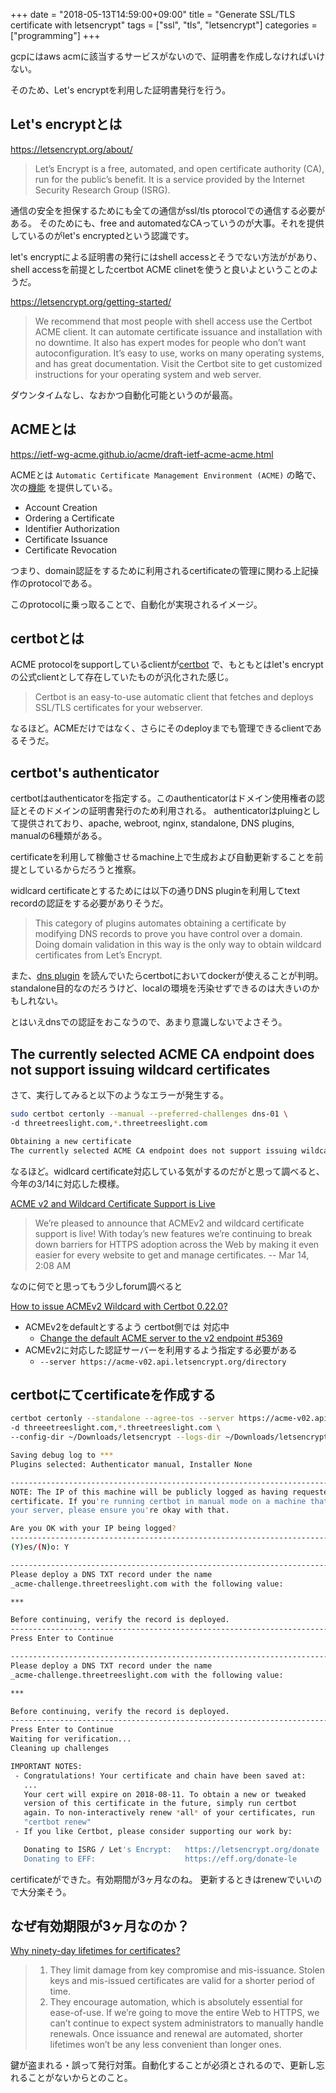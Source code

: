+++
date = "2018-05-13T14:59:00+09:00"
title = "Generate SSL/TLS certificate with letsencrypt"
tags = ["ssl", "tls", "letsencrypt"]
categories = ["programming"]
+++

gcpにはaws acmに該当するサービスがないので、証明書を作成しなければいけない。

そのため、Let's encryptを利用した証明書発行を行う。

## Let's encryptとは

https://letsencrypt.org/about/

> Let’s Encrypt is a free, automated, and open certificate authority (CA), run for the public’s benefit. It is a service provided by the Internet Security Research Group (ISRG).

通信の安全を担保するためにも全ての通信がssl/tls ptorocolでの通信する必要がある。
そのためにも、free and automatedなCAっていうのが大事。それを提供しているのがlet's encryptedという認識です。

let's encryptによる証明書の発行にはshell accessとそうでない方法ががあり、shell accessを前提としたcertbot ACME clinetを使うと良いよということのようだ。

https://letsencrypt.org/getting-started/

> We recommend that most people with shell access use the Certbot ACME client. It can automate certificate issuance and installation with no downtime. It also has expert modes for people who don’t want autoconfiguration. It’s easy to use, works on many operating systems, and has great documentation. Visit the Certbot site to get customized instructions for your operating system and web server.

ダウンタイムなし、なおかつ自動化可能というのが最高。

## ACMEとは

https://ietf-wg-acme.github.io/acme/draft-ietf-acme-acme.html

ACMEとは `Automatic Certificate Management Environment (ACME)` の略で、次の[機能](https://ietf-wg-acme.github.io/acme/draft-ietf-acme-acme.html#certificate-management) を提供している。

- Account Creation
- Ordering a Certificate
- Identifier Authorization
- Certificate Issuance
- Certificate Revocation

つまり、domain認証をするために利用されるcertificateの管理に関わる上記操作のprotocolである。

このprotocolに乗っ取ることで、自動化が実現されるイメージ。

## certbotとは

ACME protocolをsupportしているclientが[certbot](https://certbot.eff.org/) で、もともとはlet's encryptの公式clientとして存在していたものが汎化された感じ。

> Certbot is an easy-to-use automatic client that fetches and deploys SSL/TLS certificates for your webserver. 

なるほど。ACMEだけではなく、さらにそのdeployまでも管理できるclientであるそうだ。

## certbot's authenticator

certbotはauthenticatorを指定する。このauthenticatorはドメイン使用権者の認証とそのドメインの証明書発行のため利用される。
authenticatorはpluingとして提供されており、apache, webroot, nginx, standalone, DNS plugins, manualの6種類がある。

certificateを利用して稼働させるmachine上で生成および自動更新することを前提としているからだろうと推察。

widlcard certificateとするためには以下の通りDNS pluginを利用してtext recordの認証をする必要がありそうだ。

> This category of plugins automates obtaining a certificate by modifying DNS records to prove you have control over a domain. Doing domain validation in this way is the only way to obtain wildcard certificates from Let’s Encrypt.

また、[dns plugin](https://certbot.eff.org/docs/using.html#dns-plugins) を読んでいたらcertbotにおいてdockerが使えることが判明。
standalone目的なのだろうけど、localの環境を汚染せずできるのは大きいのかもしれない。

とはいえdnsでの認証をおこなうので、あまり意識しないでよさそう。

## The currently selected ACME CA endpoint does not support issuing wildcard certificates

さて、実行してみると以下のようなエラーが発生する。

```sh
sudo certbot certonly --manual --preferred-challenges dns-01 \
-d threetreeslight.com,*.threetreeslight.com

Obtaining a new certificate
The currently selected ACME CA endpoint does not support issuing wildcard certificates.
```

なるほど。widlcard certificate対応している気がするのだがと思って調べると、今年の3/14に対応した模様。

[ACME v2 and Wildcard Certificate Support is Live](https://community.letsencrypt.org/t/acme-v2-and-wildcard-certificate-support-is-live/55579)

> We’re pleased to announce that ACMEv2 and wildcard certificate support is live! With today’s new features we’re continuing to break down barriers for HTTPS adoption across the Web by making it even easier for every website to get and manage certificates.
> -- Mar 14, 2:08 AM

なのに何でと思ってもう少しforum調べると

[How to issue ACMEv2 Wildcard with Certbot 0.22.0?](https://community.letsencrypt.org/t/how-to-issue-acmev2-wildcard-with-certbot-0-22-0/55657/3)

- ACMEv2をdefaultとするよう certbot側では 対応中 
    - [Change the default ACME server to the v2 endpoint #5369](https://github.com/certbot/certbot/issues/5369)
- ACMEv2に対応した認証サーバーを利用するよう指定する必要がある
    - `--server https://acme-v02.api.letsencrypt.org/directory`


## certbotにてcertificateを作成する

```sh
certbot certonly --standalone --agree-tos --server https://acme-v02.api.letsencrypt.org/directory \
-d threeetreeslight.com,*.threetreeslight.com \
--config-dir ~/Downloads/letsencrypt --logs-dir ~/Downloads/letsencrypt --work-dir ~/Downloads/letsencrypt

Saving debug log to ***
Plugins selected: Authenticator manual, Installer None

-------------------------------------------------------------------------------
NOTE: The IP of this machine will be publicly logged as having requested this
certificate. If you're running certbot in manual mode on a machine that is not
your server, please ensure you're okay with that.

Are you OK with your IP being logged?
-------------------------------------------------------------------------------
(Y)es/(N)o: Y

-------------------------------------------------------------------------------
Please deploy a DNS TXT record under the name
_acme-challenge.threetreeslight.com with the following value:

***

Before continuing, verify the record is deployed.
-------------------------------------------------------------------------------
Press Enter to Continue

-------------------------------------------------------------------------------
Please deploy a DNS TXT record under the name
_acme-challenge.threetreeslight.com with the following value:

***

Before continuing, verify the record is deployed.
-------------------------------------------------------------------------------
Press Enter to Continue
Waiting for verification...
Cleaning up challenges

IMPORTANT NOTES:
 - Congratulations! Your certificate and chain have been saved at:
   ...
   Your cert will expire on 2018-08-11. To obtain a new or tweaked
   version of this certificate in the future, simply run certbot
   again. To non-interactively renew *all* of your certificates, run
   "certbot renew"
 - If you like Certbot, please consider supporting our work by:

   Donating to ISRG / Let's Encrypt:   https://letsencrypt.org/donate
   Donating to EFF:                    https://eff.org/donate-le
```

certificateができた。有効期間が3ヶ月なのね。
更新するときはrenewでいいので大分楽そう。

## なぜ有効期限が3ヶ月なのか？

[Why ninety-day lifetimes for certificates?](https://letsencrypt.org/2015/11/09/why-90-days.html)

> 1. They limit damage from key compromise and mis-issuance. Stolen keys and mis-issued certificates are valid for a shorter period of time.
> 1. They encourage automation, which is absolutely essential for ease-of-use. If we’re going to move the entire Web to HTTPS, we can’t continue to expect system administrators to manually handle renewals. Once issuance and renewal are automated, shorter lifetimes won’t be any less convenient than longer ones.

鍵が盗まれる・誤って発行対策。自動化することが必須とされるので、更新し忘れることがないからとのこと。

